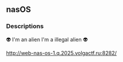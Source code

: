 ## nasOS

### Descriptions
👽 I'm an alien I'm a illegal alien 👽

http://web-nas-os-1.q.2025.volgactf.ru:8282/

